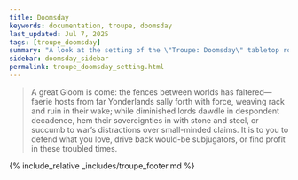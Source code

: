 ```yaml
---
title: Doomsday
keywords: documentation, troupe, doomsday
last_updated: Jul 7, 2025
tags: [troupe_doomsday]
summary: "A look at the setting of the \"Troupe: Doomsday\" tabletop role-playing game."
sidebar: doomsday_sidebar
permalink: troupe_doomsday_setting.html
---
```


> A great Gloom is come: the fences between worlds has faltered— faerie hosts from far Yonderlands sally forth with force, weaving rack and ruin in their wake; while diminished lords dawdle in despondent decadence, hem their sovereignties in with stone and steel, or succumb to war’s distractions over small-minded claims. It is to you to defend what you love, drive back would-be subjugators, or find profit in these troubled times.

{% include_relative _includes/troupe_footer.md %}
